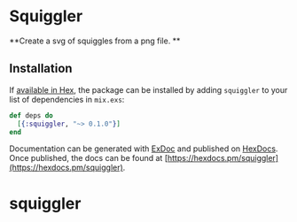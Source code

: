 # Squiggler

**Create a svg of squiggles from a png file. **

## Installation

If [available in Hex](https://hex.pm/docs/publish), the package can be installed
by adding `squiggler` to your list of dependencies in `mix.exs`:

```elixir
def deps do
  [{:squiggler, "~> 0.1.0"}]
end
```

Documentation can be generated with [ExDoc](https://github.com/elixir-lang/ex_doc)
and published on [HexDocs](https://hexdocs.pm). Once published, the docs can
be found at [https://hexdocs.pm/squiggler](https://hexdocs.pm/squiggler).

# squiggler
